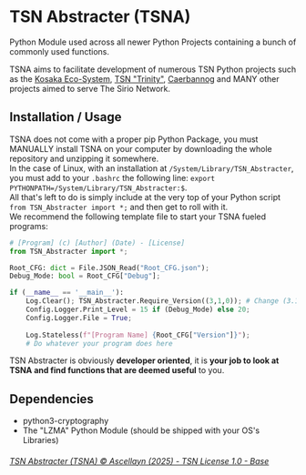 # TSN Abstracter (TSNA)
Python Module used across all newer Python Projects containing a bunch of commonly used functions.  

TSNA aims to facilitate development of numerous TSN Python projects such as the [Kosaka Eco-System](https://github.com/stars/Ascellayn/lists/kosaka-related-repositories), [TSN "Trinity"](https://github.com/Ascellayn/TSN_Trinity), [Caerbannog](https://github.com/Ascellayn/Caerbannog) and MANY other projects aimed to serve The Sirio Network.  

## Installation / Usage
TSNA does not come with a proper pip Python Package, you must MANUALLY install TSNA on your computer by downloading the whole repository and unzipping it somewhere.  
In the case of Linux, with an installation at `/System/Library/TSN_Abstracter`, you must add to your `.bashrc` the following line: `export PYTHONPATH=/System/Library/TSN_Abstracter:$`.  
All that's left to do is simply include at the very top of your Python script `from TSN_Abstracter import *;` and then get to roll with it.  
We recommend the following template file to start your TSNA fueled programs:
```python
# [Program] (c) [Author] (Date) - [License]
from TSN_Abstracter import *;

Root_CFG: dict = File.JSON_Read("Root_CFG.json");
Debug_Mode: bool = Root_CFG["Debug"];

if (__name__ == '__main__'):
	Log.Clear(); TSN_Abstracter.Require_Version((3,1,0)); # Change (3.1.0) to which ever minimal TSNA version you want to target.
	Config.Logger.Print_Level = 15 if (Debug_Mode) else 20;
	Config.Logger.File = True;
	
	Log.Stateless(f"[Program Name] {Root_CFG["Version"]}");
	# Do whatever your program does here
```
TSN Abstracter is obviously __developer oriented__, it is **your job to look at TSNA and find functions that are deemed useful** to you.

## Dependencies
- python3-cryptography
- The "LZMA" Python Module (should be shipped with your OS's Libraries)

###### [TSN Abstracter (TSNA) © Ascellayn (2025) - TSN License 1.0 - Base](https://github.com/Ascellayn/TSN_Abstracter/LICENSE.md)